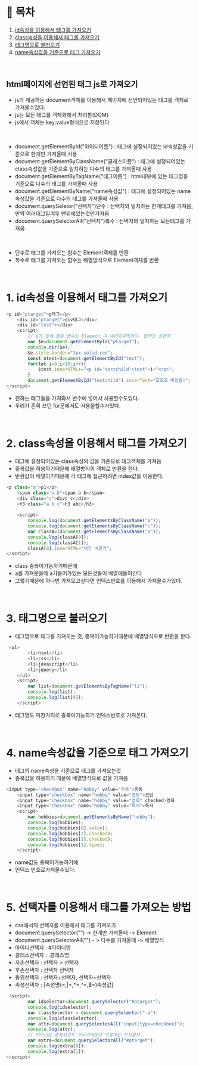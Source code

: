 # 🔖 목차
1. [id속성을 이용해서 태그를 가져오기](#1-id속성을-이용해서-태그를-가져오기)<br/>
2. [class속성을 이용해서 태그를 가져오기](#2-class속성을-이용해서-태그를-가져오기)<br/>
3. [태그명으로 불러오기](#3-태그명으로-불러오기)<br/>
4. [name속성값을 기준으로 태그 가져오기](#4-name속성값을-기준으로-태그-가져오기)<br/>



<br/>

## html페이지에 선언된 태그 js로 가져오기
- js가 제공하는 document객체를 이용해서 페이지에 선언되어있는 태그를 객체로 가져올수있다.
- js는 모든 태그를 객체화해서 처리함(DOM)
- js에서 객체는 key:value형식으로 저장된다.

<br/>

- document.getElementById("아이디이름") : 태그에 설정되어있는 id속성값을 기준으로 한개만 가져올때 사용
- document.getElementByClassName("클래스이름") : 태그에 설정되어있는 class속성값을 기준으로 일치하는 다수의 태그를 가져올때 사용
- document.getElementByTagName("태그이름") : html내부에 있는 태그명을 기준으로 다수의 태그를 가져올때 사용
- document.getElementByName("name속성값") : 태그에 설정되어있는 name속성값을 기준으로 다수의 태그를 가져올때 사용
- document.querySeletor("선택자")단수 : 선택자와 일치하는 한개태그를 가져옴, 만약 여러태그일겨우 맨위에있는것만가져옴
- document.querySelectorAll("선택자")복수 : 선택자와 일치하는 모든태그를 가져옴

<br/>

- 단수로 태그를 가져오는 함수는 Element객체를 반환
- 복수로 태그를 가져오는 함수는 배열방식으로 Element객체를 반환

<br/>

# 1. id속성을 이용해서 태그를 가져오기
```javascript
<p id="ptarget">p태그</p>
    <div id="ptarget">div태그</div>
    <div id="test"></div>
    <script>
        // $가 앞에 붙은 변수는 Elemetn 다 네이밍규칙이다. 없어도 상관무
        var $e=document.getElementById("ptarget");
        console.dir($e);
        $e.style.border="1px solid red";
        const $test=document.getElementById("test");
        for(let i=0;i<10;i++){
            $test.innerHTML+="<p id='testchild'>test"+i+"</p>";
        }
        document.getElementById("testchild").innerText="호호호 마장흠!"; 
</script>
```
- 원하는 태그들을 가져와서 변수에 넣어서 사용할수도있다.
- 우리가 흔히 쓰던 for문에서도 사용을할수가있다.

<br/>

# 2. class속성을 이용해서 태그를 가져오기
- 태그에 설정되어있는 class속성의 값을 기준으로 태그객체를 가져옴
- 중복값을 허용하기때문에 배열방식의 객체로 반환을 한다.
- 반환값이 배열이기때문에 각 태그에 접근하려면 index값을 이용한다.

```javascript
<p class="a">p1</p>
    <span class="a b">span a b</span>
    <div class="c">divc c</div>
    <h3 class="a b c">h3 abc</h3>
    
    <script>
        console.log(document.getElementsByClassName("a"));
        console.log(document.getElementsByClassName("c"));
        var classA=(document.getElementsByClassName("a"));
        console.log(classA[0]);
        console.log(classA[1]);
        classA[0].innerHTML="내가 바꾼거";
</script>
```
- class 중복이가능하기때문에
- a를 가져왓을때 a가들어가있는 모든것들이 배열에들어간다
- 그렇기때문에 하나만 가져오고싶다면 인덱스번호를 이용해서 가져올수가있다.

<br/>

# 3. 태그명으로 불러오기
-  태그명으로 태그를 가져오는 것, 중복이가능하기때문에 배열방식으로 반환을 한다.

```javascript
 <ul>
        <li>html</li>
        <li>css</li>
        <li>javascript</li>
        <li>jquery</li>
    </ul>
    <script>
        var list=document.getElementsByTagName("li");
        console.log(list);
        console.log(list[9]);
    </script>
```
- 태그명도 마찬가지로 중복이가능하기 인덱스번호로 가져온다.

<br/>

# 4. name속성값을 기준으로 태그 가져오기
- 태그의 name속성을 기준으로 태그를 가져오는것
- 중복값을 허용하기 때문에 배열방식으로 값을 가져옴

```javascript
<input type="checkbox" name="hobby" value="운동">운동
    <input type="checkbox" name="hobby" value="코딩">코딩
    <input type="checkbox" name="hobby" value="영화" checked>영화
    <input type="checkbox" name="hobby" value="독서">독서
    <script>
        var hobbies=document.getElementsByName("hobby");
        console.log(hobbies);
        console.log(hobbies[0].value);
        console.log(hobbies[2].checked);
        console.log(hobbies[1].checked);
        console.log(hobbies[1].type);
    </script>
```

- name값도 중복이가능하기에
- 인덱스 번호로가져올수있다.

<br/>

# 5. 선택자를 이용해서 태그를 가져오는 방법
- css에서의 선택자를 이용해서 태그를 가져오기 
- document.querySelector("") -> 한개만 가져올때 -> Element
- document.querySelectorAll("") - > 다수를 가져올때 -> 배열방식
- 아이디선택자 : #아이디명
- 클래스선택자 : .클래스명
- 자손선택자 :  선택자 > 선택자
- 후손선택자 : 선택자 선택자
- 동위선택자 : 선택자+선택자, 선택자~선택자
- 속성선택자 : \[속성명(=,|=,*=,^=,$=)속성값]

```javascript
 <script>
        var idselector=document.querySelector("#ptarget");
        console.log(idselector);
        var classSelector = document.querySelector(".a");
        console.log(classSelector);
        var attr=document.querySelectorAll("input[type=checkbox]");
        console.log(attr);
        // 아이디는 중복되것도 모두가져온다 이렇게는 쓰지말자
        var extra=document.querySelectorAll("#ptarget");
        console.log(extra[0]);
        console.log(extra[1]);
</script>
```











